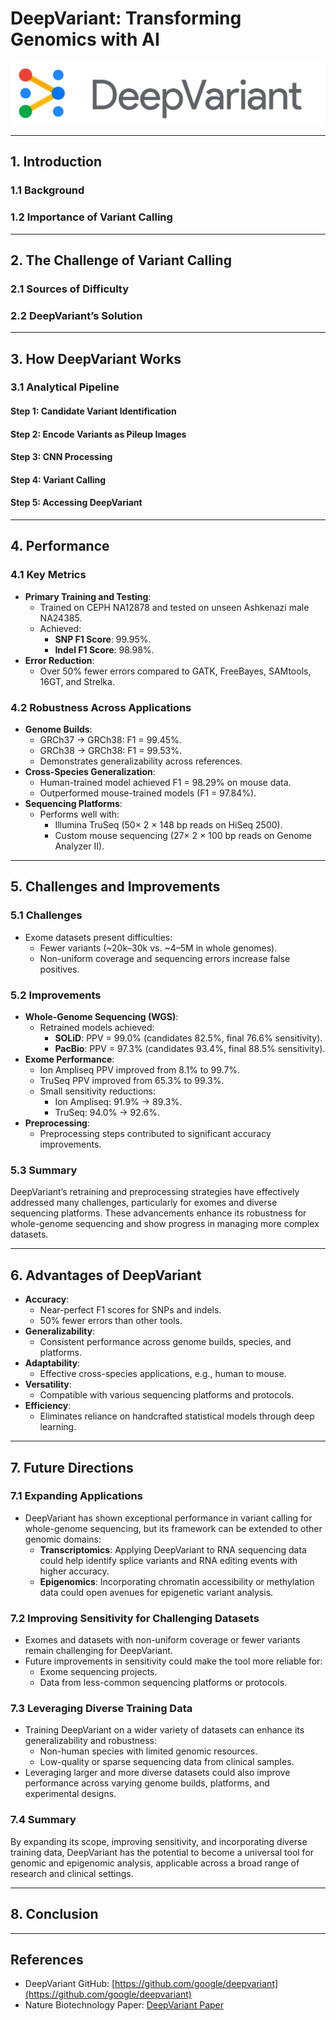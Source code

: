 # DeepVariant: Transforming Genomics with AI

![DeepVariant Logo](Figures/dv_logo.png)

---

## 1. Introduction
### 1.1 Background

### 1.2 Importance of Variant Calling

---

## 2. The Challenge of Variant Calling
### 2.1 Sources of Difficulty

### 2.2 DeepVariant’s Solution

---

## 3. How DeepVariant Works
### 3.1 Analytical Pipeline
#### Step 1: Candidate Variant Identification
#### Step 2: Encode Variants as Pileup Images
#### Step 3: CNN Processing
#### Step 4: Variant Calling
#### Step 5: Accessing DeepVariant

---

## 4. Performance
### 4.1 Key Metrics
- **Primary Training and Testing**:
  - Trained on CEPH NA12878 and tested on unseen Ashkenazi male NA24385.
  - Achieved:
    - **SNP F1 Score**: 99.95%.
    - **Indel F1 Score**: 98.98%.
- **Error Reduction**:
  - Over 50% fewer errors compared to GATK, FreeBayes, SAMtools, 16GT, and Strelka.

### 4.2 Robustness Across Applications
- **Genome Builds**:
  - GRCh37 → GRCh38: F1 = 99.45%.
  - GRCh38 → GRCh38: F1 = 99.53%.
  - Demonstrates generalizability across references.
- **Cross-Species Generalization**:
  - Human-trained model achieved F1 = 98.29% on mouse data.
  - Outperformed mouse-trained models (F1 = 97.84%).
- **Sequencing Platforms**:
  - Performs well with:
    - Illumina TruSeq (50× 2 × 148 bp reads on HiSeq 2500).
    - Custom mouse sequencing (27× 2 × 100 bp reads on Genome Analyzer II).

---

## 5. Challenges and Improvements
### 5.1 Challenges
- Exome datasets present difficulties:
  - Fewer variants (~20k–30k vs. ~4–5M in whole genomes).
  - Non-uniform coverage and sequencing errors increase false positives.

### 5.2 Improvements
- **Whole-Genome Sequencing (WGS)**:
  - Retrained models achieved:
    - **SOLiD**: PPV = 99.0% (candidates 82.5%, final 76.6% sensitivity).
    - **PacBio**: PPV = 97.3% (candidates 93.4%, final 88.5% sensitivity).
- **Exome Performance**:
  - Ion Ampliseq PPV improved from 8.1% to 99.7%.
  - TruSeq PPV improved from 65.3% to 99.3%.
  - Small sensitivity reductions:
    - Ion Ampliseq: 91.9% → 89.3%.
    - TruSeq: 94.0% → 92.6%.
- **Preprocessing**:
  - Preprocessing steps contributed to significant accuracy improvements.

### 5.3 Summary
DeepVariant’s retraining and preprocessing strategies have effectively addressed many challenges, particularly for exomes and diverse sequencing platforms. These advancements enhance its robustness for whole-genome sequencing and show progress in managing more complex datasets.

---

## 6. Advantages of DeepVariant
- **Accuracy**:
  - Near-perfect F1 scores for SNPs and indels.
  - 50% fewer errors than other tools.
- **Generalizability**:
  - Consistent performance across genome builds, species, and platforms.
- **Adaptability**:
  - Effective cross-species applications, e.g., human to mouse.
- **Versatility**:
  - Compatible with various sequencing platforms and protocols.
- **Efficiency**:
  - Eliminates reliance on handcrafted statistical models through deep learning.

---

## 7. Future Directions
### 7.1 Expanding Applications
- DeepVariant has shown exceptional performance in variant calling for whole-genome sequencing, but its framework can be extended to other genomic domains:
  - **Transcriptomics**: Applying DeepVariant to RNA sequencing data could help identify splice variants and RNA editing events with higher accuracy.
  - **Epigenomics**: Incorporating chromatin accessibility or methylation data could open avenues for epigenetic variant analysis.

### 7.2 Improving Sensitivity for Challenging Datasets
- Exomes and datasets with non-uniform coverage or fewer variants remain challenging for DeepVariant.
- Future improvements in sensitivity could make the tool more reliable for:
  - Exome sequencing projects.
  - Data from less-common sequencing platforms or protocols.

### 7.3 Leveraging Diverse Training Data
- Training DeepVariant on a wider variety of datasets can enhance its generalizability and robustness:
  - Non-human species with limited genomic resources.
  - Low-quality or sparse sequencing data from clinical samples.
- Leveraging larger and more diverse datasets could also improve performance across varying genome builds, platforms, and experimental designs.

### 7.4 Summary
By expanding its scope, improving sensitivity, and incorporating diverse training data, DeepVariant has the potential to become a universal tool for genomic and epigenomic analysis, applicable across a broad range of research and clinical settings.

---

## 8. Conclusion

---

## References
- DeepVariant GitHub: [https://github.com/google/deepvariant](https://github.com/google/deepvariant)
- Nature Biotechnology Paper: [DeepVariant Paper](https://www.nature.com/articles/nbt.4235)